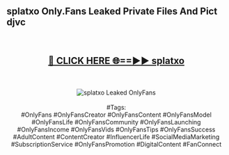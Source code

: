 <h2>splatxo Only.Fans Leaked Private Files And Pict djvc</h2>
<br>
<div align="center">
<h2><a href="https://mediafiles.top/splatxo" rel="nofollow">🔴 CLICK HERE 🌐==►► splatxo</a></h2>
<br>
<br>
<a href="https://mediafiles.top/splatxo" rel="nofollow" data-target="animated-image.originalLink"><img src="https://i.ibb.co.com/WyWwxjT/player-gif2.gif" alt="splatxo Leaked OnlyFans" style="max-width: 100%; display: inline-block;" data-target="animated-image.originalImage"></a>
<br><br>
#Tags:
<br>
#OnlyFans #OnlyFansCreator #OnlyFansContent #OnlyFansModel #OnlyFansLife #OnlyFansCommunity #OnlyFansLaunching #OnlyFansIncome #OnlyFansVids #OnlyFansTips #OnlyFansSuccess #AdultContent #ContentCreator #InfluencerLife #SocialMediaMarketing #SubscriptionService #OnlyFansPromotion #DigitalContent #FanConnect
</div>
<br>